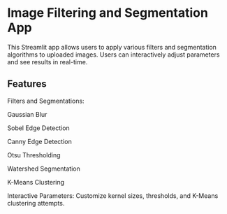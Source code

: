 # Image Filtering and Segmentation App
This Streamlit app allows users to apply various filters and segmentation algorithms to uploaded images. Users can interactively adjust parameters and see results in real-time.

## Features
Filters and Segmentations:

Gaussian Blur

Sobel Edge Detection

Canny Edge Detection

Otsu Thresholding

Watershed Segmentation

K-Means Clustering

Interactive Parameters:
Customize kernel sizes, thresholds, and K-Means clustering attempts.
